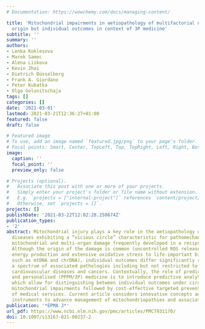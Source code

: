 ```yaml
---
# Documentation: https://wowchemy.com/docs/managing-content/

title: 'Mitochondrial impairments in aetiopathology of multifactorial diseases: common
  origin but individual outcomes in context of 3P medicine'
subtitle: ''
summary: ''
authors:
- Lenka Koklesova
- Marek Samec
- Alena Liskova
- Kevin Zhai
- Dietrich Büsselberg
- Frank A. Giordano
- Peter Kubatka
- Olga Golunitschaja
tags: []
categories: []
date: '2021-03-01'
lastmod: 2021-03-21T12:36:27+01:00
featured: false
draft: false

# Featured image
# To use, add an image named `featured.jpg/png` to your page's folder.
# Focal points: Smart, Center, TopLeft, Top, TopRight, Left, Right, BottomLeft, Bottom, BottomRight.
image:
  caption: ''
  focal_point: ''
  preview_only: false

# Projects (optional).
#   Associate this post with one or more of your projects.
#   Simply enter your project's folder or file name without extension.
#   E.g. `projects = ["internal-project"]` references `content/project/deep-learning/index.md`.
#   Otherwise, set `projects = []`.
projects: []
publishDate: '2021-03-22T12:02:28.250674Z'
publication_types:
- '2'
abstract: Mitochondrial injury plays a key role in the aetiopathology of multifactorial
  diseases exhibiting a “vicious circle” characteristic for pathomechanisms of the
  mitochondrial and multi-organ damage frequently developed in a reciprocal manner.
  Although the origin of the damage is common (uncontrolled ROS release, diminished
  energy production and extensive oxidative stress to life-important biomolecules
  such as mtDNA and chrDNA), individual outcomes differ significantly representing
  a spectrum of associated pathologies including but not restricted to neurodegeneration,
  cardiovascular diseases and cancers. Contextually, the role of predictive, preventive
  and personalised (PPPM/3P) medicine is to introduce predictive analytical approaches
  which allow for distinguishing between individual outcomes under circumstance of
  mitochondrial impairments followed by cost-effective targeted prevention and personalisation
  of medical services. Current article considers innovative concepts and analytical
  instruments to advance management of mitochondriopathies and associated pathologies.
publication: '*EPMA J*'
url_pdf: https://www.ncbi.nlm.nih.gov/pmc/articles/PMC7931170/
doi: 10.1007/s13167-021-00237-2
---
```

